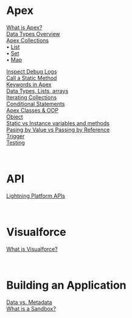 # Apex

[What is Apex?](https://github.com/Klosmi/salesforce/blob/main/Apex.md#what-is-apex)      
[Data Types Overview](https://github.com/Klosmi/salesforce/blob/main/Apex.md#data-types-overview)  
[Apex Collections](https://github.com/Klosmi/salesforce/blob/main/Apex.md#apex-collections)      
  • [List](https://github.com/Klosmi/salesforce/blob/main/Apex.md#list)    
  • [Set](https://github.com/Klosmi/salesforce/blob/main/Apex.md#sets)   
  • [Map](https://github.com/Klosmi/salesforce/blob/main/Apex.md#map)    

[Inspect Debug Logs](https://github.com/Klosmi/salesforce/blob/main/Apex.md#inspect-debug-logs)     
[Call a Static Method](https://github.com/Klosmi/salesforce/blob/main/Apex.md#call-a-static-method)     
[Keywords in Apex](https://github.com/Klosmi/salesforce/blob/main/Apex.md#keywords-in-apex)    
[Data Types, Lists, arrays](https://github.com/Klosmi/salesforce/blob/main/Apex.md#data-types-lists-arrays)      
[Iterating Collections](https://github.com/Klosmi/salesforce/blob/main/Apex.md#iterating-)      
[Conditional Statements](https://github.com/Klosmi/salesforce/blob/main/Apex.md#conditional-statements)     
[Apex Classes & OOP](https://github.com/Klosmi/salesforce/blob/main/Apex.md#apex-classes--oop)       
[Object](https://github.com/Klosmi/salesforce/blob/main/Apex.md#object)    
[Static vs Instance variables and methods](https://github.com/Klosmi/salesforce/blob/main/Apex.md#methods)    
[Pasing by Value vs Passing by Reference](https://github.com/Klosmi/salesforce/blob/main/Apex.md#static-vs-instance-variables-and-methods)    
[Trigger](https://github.com/Klosmi/salesforce/blob/main/Apex.md#trigger)    
[Testing](https://github.com/Klosmi/salesforce/blob/main/Apex.md#Testing)    


<br>

# API

[Lightning Platform APIs](https://github.com/Klosmi/salesforce/blob/main/Apex.md#lightning-platform-apis)



<br>

# Visualforce

[What is Visualforce?](https://github.com/Klosmi/salesforce/blob/main/Visualfroce.md#what-is-visualforce)

<br>

# Building an Application
[Data vs. Metadata](https://github.com/Klosmi/salesforce/blob/main/Building_an_Application.md#data-vs-metadata)     
[What is a Sandbox?](https://github.com/Klosmi/salesforce/blob/main/Building_an_Application.md#what-is-a-sandbox)

